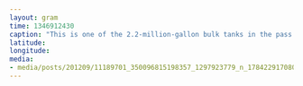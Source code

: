 ```yaml
---
layout: gram
time: 1346912430
caption: "This is one of the 2.2-million-gallon bulk tanks in the pass. The white part is frost on the outside from the -15 degree fuel on the inside."
latitude: 
longitude: 
media:
- media/posts/201209/11189701_350096815198357_1297923779_n_17842291708000351.jpg
---
```

